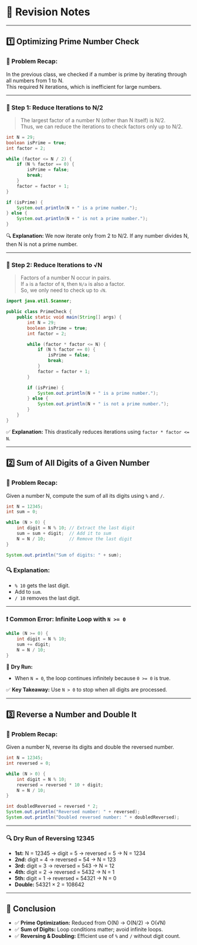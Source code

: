 
# 🧠 Revision Notes

---

## 1️⃣ Optimizing Prime Number Check

### 🧾 Problem Recap:
In the previous class, we checked if a number is prime by iterating through all numbers from 1 to N.  
This required N iterations, which is inefficient for large numbers.

---

### 🔹 Step 1: Reduce Iterations to N/2

> The largest factor of a number N (other than N itself) is N/2.  
Thus, we can reduce the iterations to check factors only up to N/2.

```java
int N = 29;
boolean isPrime = true;
int factor = 2;

while (factor <= N / 2) {
    if (N % factor == 0) {
        isPrime = false;
        break;
    }
    factor = factor + 1;
}

if (isPrime) {
    System.out.println(N + " is a prime number.");
} else {
    System.out.println(N + " is not a prime number.");
}
```

🔍 **Explanation:** We now iterate only from 2 to N/2. If any number divides N, then N is not a prime number.

---

### 🔹 Step 2: Reduce Iterations to √N

> Factors of a number N occur in pairs.  
If `a` is a factor of `N`, then `N/a` is also a factor.  
So, we only need to check up to `√N`.

```java
import java.util.Scanner;

public class PrimeCheck {
    public static void main(String[] args) {
        int N = 29;
        boolean isPrime = true;
        int factor = 2;

        while (factor * factor <= N) {
            if (N % factor == 0) {
                isPrime = false;
                break;
            }
            factor = factor + 1;
        }

        if (isPrime) {
            System.out.println(N + " is a prime number.");
        } else {
            System.out.println(N + " is not a prime number.");
        }
    }
}
```

✅ **Explanation:** This drastically reduces iterations using `factor * factor <= N`.

---

## 2️⃣ Sum of All Digits of a Given Number

### 🧾 Problem Recap:
Given a number N, compute the sum of all its digits using `%` and `/`.

```java
int N = 12345;
int sum = 0;

while (N > 0) {
    int digit = N % 10; // Extract the last digit
    sum = sum + digit;  // Add it to sum
    N = N / 10;         // Remove the last digit
}

System.out.println("Sum of digits: " + sum);
```

### 🔍 Explanation:
- `% 10` gets the last digit.
- Add to `sum`.
- `/ 10` removes the last digit.

---

### ❗ Common Error: Infinite Loop with `N >= 0`

```java
while (N >= 0) {
    int digit = N % 10;
    sum += digit;
    N = N / 10;
}
```

🛑 **Dry Run:**
- When `N = 0`, the loop continues infinitely because `0 >= 0` is true.

✅ **Key Takeaway:** Use `N > 0` to stop when all digits are processed.

---

## 3️⃣ Reverse a Number and Double It

### 🧾 Problem Recap:
Given a number N, reverse its digits and double the reversed number.

```java
int N = 12345;
int reversed = 0;

while (N > 0) {
    int digit = N % 10;
    reversed = reversed * 10 + digit;
    N = N / 10;
}

int doubledReversed = reversed * 2;
System.out.println("Reversed number: " + reversed);
System.out.println("Doubled reversed number: " + doubledReversed);
```

---

### 🔍 Dry Run of Reversing 12345

- **1st:** N = 12345 → digit = 5 → reversed = 5 → N = 1234
- **2nd:** digit = 4 → reversed = 54 → N = 123
- **3rd:** digit = 3 → reversed = 543 → N = 12
- **4th:** digit = 2 → reversed = 5432 → N = 1
- **5th:** digit = 1 → reversed = 54321 → N = 0
- **Double:** 54321 × 2 = 108642

---

## 🧾 Conclusion

- ✅ **Prime Optimization:** Reduced from O(N) → O(N/2) → O(√N)
- ✅ **Sum of Digits:** Loop conditions matter; avoid infinite loops.
- ✅ **Reversing & Doubling:** Efficient use of `%` and `/` without digit count.

